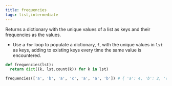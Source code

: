 ```yaml
---
title: frequencies
tags: list,intermediate
---
```


Returns a dictionary with the unique values of a list as keys and their frequencies as the values.

- Use a `for` loop to populate a dictionary, `f`, with the unique values in `lst` as keys, adding to existing keys every time the same value is encountered.

```py
def frequencies(lst):
  return dict((k, lst.count(k)) for k in lst)
```

```py
frequencies(['a', 'b', 'a', 'c', 'a', 'a', 'b']) # { 'a': 4, 'b': 2, 'c': 1 }
```
